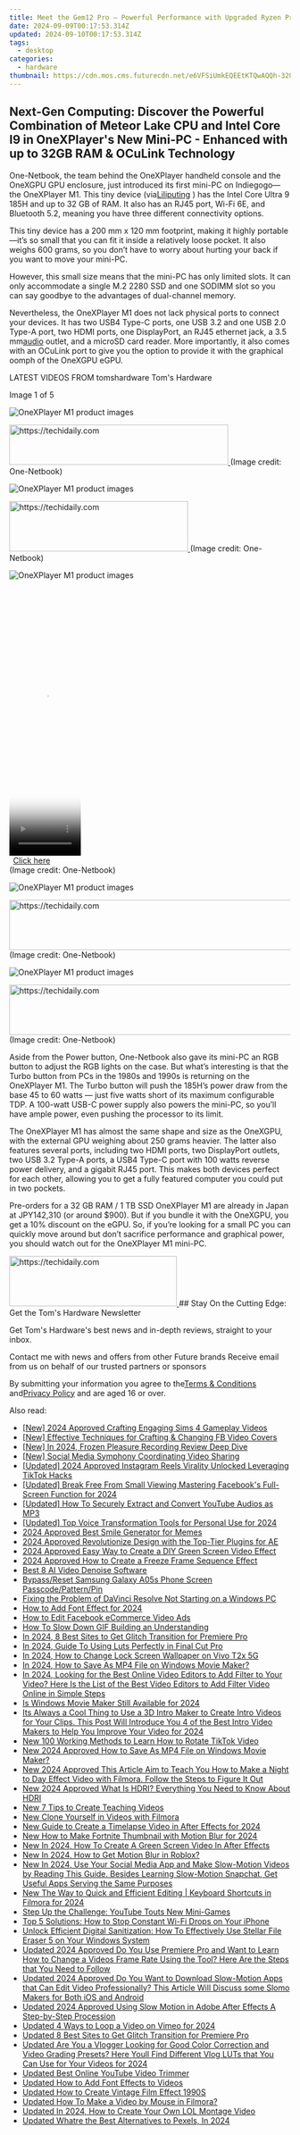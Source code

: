 ```yaml
---
title: Meet the Gem12 Pro – Powerful Performance with Upgraded Ryzen Processor, Built-In Screen, and Enhanced Overclocking Connectivity
date: 2024-09-09T00:17:53.314Z
updated: 2024-09-10T00:17:53.314Z
tags:
  - desktop
categories:
  - hardware
thumbnail: https://cdn.mos.cms.futurecdn.net/e6VFSiUmkEQEEtKTQwAQQh-320-80.png
---
```


## Next-Gen Computing: Discover the Powerful Combination of Meteor Lake CPU and Intel Core I9 in OneXPlayer's New Mini-PC - Enhanced with up to 32GB RAM & OCuLink Technology

One-Netbook, the team behind the OneXPlayer handheld console and the OneXGPU GPU enclosure, just introduced its first mini-PC on Indiegogo—the OneXPlayer M1\. This tiny device (via[Liliputing](https://liliputing.com/onexplayer-m1-is-a-mini-pc-with-intel-core-ultra-9-185h-oculink-and-usb4/) ) has the Intel Core Ultra 9 185H and up to 32 GB of RAM. It also has an RJ45 port, Wi-Fi 6E, and Bluetooth 5.2, meaning you have three different connectivity options.

 This tiny device has a 200 mm x 120 mm footprint, making it highly portable—it’s so small that you can fit it inside a relatively loose pocket. It also weighs 600 grams, so you don’t have to worry about hurting your back if you want to move your mini-PC.

 However, this small size means that the mini-PC has only limited slots. It can only accommodate a single M.2 2280 SSD and one SODIMM slot so you can say goodbye to the advantages of dual-channel memory.

 Nevertheless, the OneXPlayer M1 does not lack physical ports to connect your devices. It has two USB4 Type-C ports, one USB 3.2 and one USB 2.0 Type-A port, two HDMI ports, one DisplayPort, an RJ45 ethernet jack, a 3.5 mm[audio](https://www.tomshardware.com/tag/audio) outlet, and a microSD card reader. More importantly, it also comes with an OCuLink port to give you the option to provide it with the graphical oomph of the OneXGPU eGPU.

 LATEST VIDEOS FROM tomshardware Tom's Hardware

 Image 1 of 5

![OneXPlayer M1 product images](https://vanilla.futurecdn.net/cyclingnews/media/img/missing-image.svg)

<!-- affiliate ads begin -->
<a href="https://aligracehair.sjv.io/c/5597632/2135373/19272" target="_top" id="2135373">
  <img src="//a.impactradius-go.com/display-ad/19272-2135373" border="0" alt="https://techidaily.com" width="392" height="72"/>
</a>
<img height="0" width="0" src="https://aligracehair.sjv.io/i/5597632/2135373/19272" style="position:absolute;visibility:hidden;" border="0" />
<!-- affiliate ads end -->
 (Image credit: One-Netbook)

![OneXPlayer M1 product images](https://vanilla.futurecdn.net/cyclingnews/media/img/missing-image.svg)

<!-- affiliate ads begin -->
<a href="https://aligracehair.sjv.io/c/5597632/2115947/19272" target="_top" id="2115947">
  <img src="//a.impactradius-go.com/display-ad/19272-2115947" border="0" alt="https://techidaily.com" width="320" height="90"/>
</a>
<img height="0" width="0" src="https://aligracehair.sjv.io/i/5597632/2115947/19272" style="position:absolute;visibility:hidden;" border="0" />
<!-- affiliate ads end -->
 (Image credit: One-Netbook)

![OneXPlayer M1 product images](https://vanilla.futurecdn.net/cyclingnews/media/img/missing-image.svg)

<!-- affiliate ads begin -->
<span id="1993651">
					<video width="128" height="480" style="cursor:pointer"
           poster="//a.impactradius-go.com/display-clicktoplayimage/1993651.png"
           onclick="if(!this.playClicked){this.play();this.setAttribute('controls',true);this.playClicked=true;}">
	   <source src="//a.impactradius-go.com/display-ad/22993-1993651">
	   <img src="//a.impactradius-go.com/display-clicktoplayimage/1993651.png" style="border: none; height: 100%; width: 100%; object-fit: contain">
	</video>
	<div style="width:80px;text-align:center"><a href="javascript:window.open(decodeURIComponent('https%3A%2F%2Fhomestyler.sjv.io%2Fc%2F5597632%2F1993651%2F22993'), '_blank');void(0);">Click here</a></div>
</span>
<img height="0" width="0" src="https://imp.pxf.io/i/5597632/1993651/22993" style="position:absolute;visibility:hidden;" border="0" />
<!-- affiliate ads end -->
 (Image credit: One-Netbook)

![OneXPlayer M1 product images](https://vanilla.futurecdn.net/cyclingnews/media/img/missing-image.svg)

<!-- affiliate ads begin -->
<a href="https://ephamedtechinc.pxf.io/c/5597632/2137204/26400" target="_top" id="2137204">
  <img src="//a.impactradius-go.com/display-ad/26400-2137204" border="0" alt="https://techidaily.com" width="728" height="90"/>
</a>
<img height="0" width="0" src="https://ephamedtechinc.pxf.io/i/5597632/2137204/26400" style="position:absolute;visibility:hidden;" border="0" />
<!-- affiliate ads end -->
 (Image credit: One-Netbook)

![OneXPlayer M1 product images](https://vanilla.futurecdn.net/cyclingnews/media/img/missing-image.svg)

<!-- affiliate ads begin -->
<a href="https://appsumo.8odi.net/c/5597632/2123732/7443" target="_top" id="2123732">
  <img src="//a.impactradius-go.com/display-ad/7443-2123732" border="0" alt="https://techidaily.com" width="600" height="90"/>
</a>
<img height="0" width="0" src="https://appsumo.8odi.net/i/5597632/2123732/7443" style="position:absolute;visibility:hidden;" border="0" />
<!-- affiliate ads end -->
 (Image credit: One-Netbook)

 Aside from the Power button, One-Netbook also gave its mini-PC an RGB button to adjust the RGB lights on the case. But what’s interesting is that the Turbo button from PCs in the 1980s and 1990s is returning on the OneXPlayer M1\. The Turbo button will push the 185H’s power draw from the base 45 to 60 watts — just five watts short of its maximum configurable TDP. A 100-watt USB-C power supply also powers the mini-PC, so you’ll have ample power, even pushing the processor to its limit.

 The OneXPlayer M1 has almost the same shape and size as the OneXGPU, with the external GPU weighing about 250 grams heavier. The latter also features several ports, including two HDMI ports, two DisplayPort outlets, two USB 3.2 Type-A ports, a USB4 Type-C port with 100 watts reverse power delivery, and a gigabit RJ45 port. This makes both devices perfect for each other, allowing you to get a fully featured computer you could put in two pockets.

 Pre-orders for a 32 GB RAM / 1 TB SSD OneXPlayer M1 are already in Japan at JPY142,310 (or around $900). But if you bundle it with the OneXGPU, you get a 10% discount on the eGPU. So, if you’re looking for a small PC you can quickly move around but don’t sacrifice performance and graphical power, you should watch out for the OneXPlayer M1 mini-PC.

<!-- affiliate ads begin -->
<a href="https://25home.pxf.io/c/5597632/2123476/16836" target="_top" id="2123476">
  <img src="//a.impactradius-go.com/display-ad/16836-2123476" border="0" alt="https://techidaily.com" width="300" height="90"/>
</a>
<img height="0" width="0" src="https://25home.pxf.io/i/5597632/2123476/16836" style="position:absolute;visibility:hidden;" border="0" />
<!-- affiliate ads end -->
## Stay On the Cutting Edge: Get the Tom's Hardware Newsletter

 Get Tom's Hardware's best news and in-depth reviews, straight to your inbox.

 Contact me with news and offers from other Future brands  Receive email from us on behalf of our trusted partners or sponsors

 By submitting your information you agree to the[Terms & Conditions](https://futureplc.com/terms-conditions/) and[Privacy Policy](https://futureplc.com/privacy-policy/) and are aged 16 or over.


<ins class="adsbygoogle"
     style="display:block"
     data-ad-format="autorelaxed"
     data-ad-client="ca-pub-7571918770474297"
     data-ad-slot="1223367746"></ins>



<ins class="adsbygoogle"
     style="display:block"
     data-ad-client="ca-pub-7571918770474297"
     data-ad-slot="8358498916"
     data-ad-format="auto"
     data-full-width-responsive="true"></ins>

<span class="atpl-alsoreadstyle">Also read:</span>
<div><ul>
<li><a href="https://screen-video-capture.techidaily.com/new-2024-approved-crafting-engaging-sims-4-gameplay-videos/"><u>[New] 2024 Approved  Crafting Engaging Sims 4 Gameplay Videos</u></a></li>
<li><a href="https://facebook-video-recording.techidaily.com/new-effective-techniques-for-crafting-and-changing-fb-video-covers/"><u>[New] Effective Techniques for Crafting & Changing FB Video Covers</u></a></li>
<li><a href="https://screen-recording.techidaily.com/new-in-2024-frozen-pleasure-recording-review-deep-dive/"><u>[New] In 2024, Frozen Pleasure Recording Review Deep Dive</u></a></li>
<li><a href="https://twitter-videos.techidaily.com/new-social-media-symphony-coordinating-video-sharing/"><u>[New] Social Media Symphony  Coordinating Video Sharing</u></a></li>
<li><a href="https://instagram-video-files.techidaily.com/updated-2024-approved-instagram-reels-virality-unlocked-leveraging-tiktok-hacks/"><u>[Updated] 2024 Approved  Instagram Reels Virality Unlocked  Leveraging TikTok Hacks</u></a></li>
<li><a href="https://facebook-video-content.techidaily.com/updated-break-free-from-small-viewing-mastering-facebooks-full-screen-function-for-2024/"><u>[Updated] Break Free From Small Viewing  Mastering Facebook's Full-Screen Function for 2024</u></a></li>
<li><a href="https://facebook-video-footage.techidaily.com/updated-how-to-securely-extract-and-convert-youtube-audios-as-mp3/"><u>[Updated] How To Securely Extract and Convert YouTube Audios as MP3</u></a></li>
<li><a href="https://on-screen-recording.techidaily.com/updated-top-voice-transformation-tools-for-personal-use-for-2024/"><u>[Updated] Top Voice Transformation Tools for Personal Use for 2024</u></a></li>
<li><a href="https://extra-hints.techidaily.com/2024-approved-best-smile-generator-for-memes/"><u>2024 Approved  Best Smile Generator for Memes</u></a></li>
<li><a href="https://fox-info.techidaily.com/2024-approved-revolutionize-design-with-the-top-tier-plugins-for-ae/"><u>2024 Approved  Revolutionize Design with the Top-Tier Plugins for AE</u></a></li>
<li><a href="https://ai-video-editing.techidaily.com/2024-approved-easy-way-to-create-a-diy-green-screen-video-effect/"><u>2024 Approved Easy Way to Create a DIY Green Screen Video Effect</u></a></li>
<li><a href="https://ai-video-editing.techidaily.com/2024-approved-how-to-create-a-freeze-frame-sequence-effect/"><u>2024 Approved How to Create a Freeze Frame Sequence Effect</u></a></li>
<li><a href="https://ai-video-editing.techidaily.com/best-8-ai-video-denoise-software/"><u>Best 8 AI Video Denoise Software</u></a></li>
<li><a href="https://phone-solutions.techidaily.com/bypassreset-samsung-galaxy-a05s-phone-screen-passcodepatternpin-by-drfone-android-unlock-android-unlock/"><u>Bypass/Reset Samsung Galaxy A05s Phone Screen Passcode/Pattern/Pin</u></a></li>
<li><a href="https://program-issues.techidaily.com/fixing-the-problem-of-davinci-resolve-not-starting-on-a-windows-pc/"><u>Fixing the Problem of DaVinci Resolve Not Starting on a Windows PC</u></a></li>
<li><a href="https://ai-video-editing.techidaily.com/how-to-add-font-effect-for-2024/"><u>How to Add Font Effect for 2024</u></a></li>
<li><a href="https://ai-video-editing.techidaily.com/how-to-edit-facebook-ecommerce-video-ads/"><u>How to Edit Facebook eCommerce Video Ads</u></a></li>
<li><a href="https://ai-video-editing.techidaily.com/how-to-slow-down-gif-building-an-understanding/"><u>How To Slow Down GIF Building an Understanding</u></a></li>
<li><a href="https://ai-video-editing.techidaily.com/in-2024-8-best-sites-to-get-glitch-transition-for-premiere-pro/"><u>In 2024, 8 Best Sites to Get Glitch Transition for Premiere Pro</u></a></li>
<li><a href="https://ai-video-editing.techidaily.com/in-2024-guide-to-using-luts-perfectly-in-final-cut-pro/"><u>In 2024, Guide To Using Luts Perfectly in Final Cut Pro</u></a></li>
<li><a href="https://android-unlock.techidaily.com/in-2024-how-to-change-lock-screen-wallpaper-on-vivo-t2x-5g-by-drfone-android/"><u>In 2024, How to Change Lock Screen Wallpaper on Vivo T2x 5G</u></a></li>
<li><a href="https://ai-video-editing.techidaily.com/in-2024-how-to-save-as-mp4-file-on-windows-movie-maker/"><u>In 2024, How to Save As MP4 File on Windows Movie Maker?</u></a></li>
<li><a href="https://ai-video-editing.techidaily.com/in-2024-looking-for-the-best-online-video-editors-to-add-filter-to-your-video-here-is-the-list-of-the-best-video-editors-to-add-filter-video-online-in-simpl/"><u>In 2024, Looking for the Best Online Video Editors to Add Filter to Your Video? Here Is the List of the Best Video Editors to Add Filter Video Online in Simple Steps</u></a></li>
<li><a href="https://ai-video-editing.techidaily.com/is-windows-movie-maker-still-available-for-2024/"><u>Is Windows Movie Maker Still Available for 2024</u></a></li>
<li><a href="https://ai-video-editing.techidaily.com/1713950530912-its-always-a-cool-thing-to-use-a-3d-intro-maker-to-create-intro-videos-for-your-clips-this-post-will-introduce-you-4-of-the-best-intro-video-makers-to-help-/"><u>Its Always a Cool Thing to Use a 3D Intro Maker to Create Intro Videos for Your Clips. This Post Will Introduce You 4 of the Best Intro Video Makers to Help You Improve Your Video for 2024</u></a></li>
<li><a href="https://ai-video-editing.techidaily.com/new-100-working-methods-to-learn-how-to-rotate-tiktok-video/"><u>New 100 Working Methods to Learn How to Rotate TikTok Video</u></a></li>
<li><a href="https://ai-video-editing.techidaily.com/new-2024-approved-how-to-save-as-mp4-file-on-windows-movie-maker/"><u>New 2024 Approved How to Save As MP4 File on Windows Movie Maker?</u></a></li>
<li><a href="https://ai-video-editing.techidaily.com/new-2024-approved-this-article-aim-to-teach-you-how-to-make-a-night-to-day-effect-video-with-filmora-follow-the-steps-to-figure-it-out/"><u>New 2024 Approved This Article Aim to Teach You How to Make a Night to Day Effect Video with Filmora. Follow the Steps to Figure It Out</u></a></li>
<li><a href="https://ai-video-editing.techidaily.com/new-2024-approved-what-is-hdri-everything-you-need-to-know-about-hdri/"><u>New 2024 Approved What Is HDRI? Everything You Need to Know About HDRI</u></a></li>
<li><a href="https://ai-video-editing.techidaily.com/new-7-tips-to-create-teaching-videos/"><u>New 7 Tips to Create Teaching Videos</u></a></li>
<li><a href="https://ai-video-editing.techidaily.com/new-clone-yourself-in-videos-with-filmora/"><u>New Clone Yourself in Videos with Filmora</u></a></li>
<li><a href="https://ai-video-editing.techidaily.com/new-guide-to-create-a-timelapse-video-in-after-effects-for-2024/"><u>New Guide to Create a Timelapse Video in After Effects for 2024</u></a></li>
<li><a href="https://ai-video-editing.techidaily.com/new-how-to-make-fortnite-thumbnail-with-motion-blur-for-2024/"><u>New How to Make Fortnite Thumbnail with Motion Blur for 2024</u></a></li>
<li><a href="https://ai-video-editing.techidaily.com/new-in-2024-how-to-create-a-green-screen-video-in-after-effects/"><u>New In 2024, How To Create A Green Screen Video In After Effects</u></a></li>
<li><a href="https://ai-video-editing.techidaily.com/new-in-2024-how-to-get-motion-blur-in-roblox/"><u>New In 2024, How to Get Motion Blur in Roblox?</u></a></li>
<li><a href="https://ai-video-editing.techidaily.com/new-in-2024-use-your-social-media-app-and-make-slow-motion-videos-by-reading-this-guide-besides-learning-slow-motion-snapchat-get-useful-apps-serving-the-sa/"><u>New In 2024, Use Your Social Media App and Make Slow-Motion Videos by Reading This Guide. Besides Learning Slow-Motion Snapchat, Get Useful Apps Serving the Same Purposes</u></a></li>
<li><a href="https://ai-video-editing.techidaily.com/new-the-way-to-quick-and-efficient-editing-keyboard-shortcuts-in-filmora-for-2024/"><u>New The Way to Quick and Efficient Editing | Keyboard Shortcuts in Filmora for 2024</u></a></li>
<li><a href="https://games-able.techidaily.com/1719170191625-step-up-the-challenge-youtube-touts-new-mini-games/"><u>Step Up the Challenge: YouTube Touts New Mini-Games</u></a></li>
<li><a href="https://ai-video-editing.techidaily.com/top-5-solutions-how-to-stop-constant-wi-fi-drops-on-your-iphone/"><u>Top 5 Solutions: How to Stop Constant Wi-Fi Drops on Your iPhone</u></a></li>
<li><a href="https://ai-video-editing.techidaily.com/unlock-efficient-digital-sanitization-how-to-effectively-use-stellar-file-eraser-5-on-your-windows-system/"><u>Unlock Efficient Digital Sanitization: How To Effectively Use Stellar File Eraser 5 on Your Windows System</u></a></li>
<li><a href="https://ai-video-editing.techidaily.com/updated-2024-approved-do-you-use-premiere-pro-and-want-to-learn-how-to-change-a-videos-frame-rate-using-the-tool-here-are-the-steps-that-you-need-to-follow./"><u>Updated 2024 Approved Do You Use Premiere Pro and Want to Learn How to Change a Videos Frame Rate Using the Tool? Here Are the Steps that You Need to Follow</u></a></li>
<li><a href="https://ai-video-editing.techidaily.com/updated-2024-approved-do-you-want-to-download-slow-motion-apps-that-can-edit-video-professionally-this-article-will-discuss-some-slomo-makers-for-both-ios-a/"><u>Updated 2024 Approved Do You Want to Download Slow-Motion Apps that Can Edit Video Professionally? This Article Will Discuss some Slomo Makers for Both iOS and Android</u></a></li>
<li><a href="https://ai-video-editing.techidaily.com/updated-2024-approved-using-slow-motion-in-adobe-after-effects-a-step-by-step-procession/"><u>Updated 2024 Approved Using Slow Motion in Adobe After Effects A Step-by-Step Procession</u></a></li>
<li><a href="https://ai-video-editing.techidaily.com/updated-4-ways-to-loop-a-video-on-vimeo-for-2024/"><u>Updated 4 Ways to Loop a Video on Vimeo for 2024</u></a></li>
<li><a href="https://ai-video-editing.techidaily.com/updated-8-best-sites-to-get-glitch-transition-for-premiere-pro/"><u>Updated 8 Best Sites to Get Glitch Transition for Premiere Pro</u></a></li>
<li><a href="https://ai-video-editing.techidaily.com/updated-are-you-a-vlogger-looking-for-good-color-correction-and-video-grading-presets-here-youll-find-different-vlog-luts-that-you-can-use-for-your-videos-f/"><u>Updated Are You a Vlogger Looking for Good Color Correction and Video Grading Presets? Here Youll Find Different Vlog LUTs that You Can Use for Your Videos for 2024</u></a></li>
<li><a href="https://ai-video-editing.techidaily.com/updated-best-online-youtube-video-trimmer/"><u>Updated Best Online YouTube Video Trimmer</u></a></li>
<li><a href="https://ai-video-editing.techidaily.com/updated-how-to-add-font-effects-to-videos/"><u>Updated How to Add Font Effects to Videos</u></a></li>
<li><a href="https://ai-video-editing.techidaily.com/updated-how-to-create-vintage-film-effect-1990s/"><u>Updated How to Create Vintage Film Effect 1990S</u></a></li>
<li><a href="https://ai-video-editing.techidaily.com/updated-how-to-make-a-video-by-mouse-in-filmora/"><u>Updated How To Make a Video by Mouse in Filmora?</u></a></li>
<li><a href="https://ai-video-editing.techidaily.com/updated-in-2024-how-to-create-your-own-lol-montage-video/"><u>Updated In 2024, How to Create Your Own LOL Montage Video</u></a></li>
<li><a href="https://ai-video-editing.techidaily.com/1713954225633-updated-whatre-the-best-alternatives-to-pexels-in-2024/"><u>Updated Whatre the Best Alternatives to Pexels, In 2024</u></a></li>
</ul></div>
